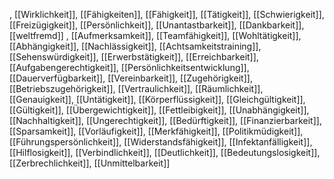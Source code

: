 , [[Wirklichkeit]], [[Fähigkeiten]], [[Fähigkeit]], [[Tätigkeit]], [[Schwierigkeit]], [[Freizügigkeit]], [[Persönlichkeit]], [[Unantastbarkeit]], [[Dankbarkeit]], [[weltfremd]]
, [[Aufmerksamkeit]], [[Teamfähigkeit]], [[Wohltätigkeit]], [[Abhängigkeit]], [[Nachlässigkeit]], [[Achtsamkeitstraining]], [[Sehenswürdigkeit]], [[Erwerbstätigkeit]], [[Erreichbarkeit]], [[Aufgabengerechtigkeit]], [[Persönlichkeitsentwicklung]], [[Dauerverfügbarkeit]], [[Vereinbarkeit]], [[Zugehörigkeit]], [[Betriebszugehörigkeit]], [[Vertraulichkeit]], [[Räumlichkeit]], [[Genauigkeit]], [[Untätigkeit]], [[Körperflüssigkeit]], [[Gleichgültigkeit]], [[Gültigkeit]], [[Übergewichtigkeit]], [[Fettleibigkeit]], [[Unabhängigkeit]], [[Nachhaltigkeit]], [[Ungerechtigkeit]], [[Bedürftigkeit]], [[Finanzierbarkeit]], [[Sparsamkeit]], [[Vorläufigkeit]], [[Merkfähigkeit]], [[Politikmüdigkeit]], [[Führungspersönlichkeit]], [[Widerstandsfähigkeit]], [[Infektanfälligkeit]], [[Hilflosigkeit]], [[Verbindlichkeit]], [[Deutlichkeit]], [[Bedeutungslosigkeit]], [[Zerbrechlichkeit]], [[Unmittelbarkeit]]